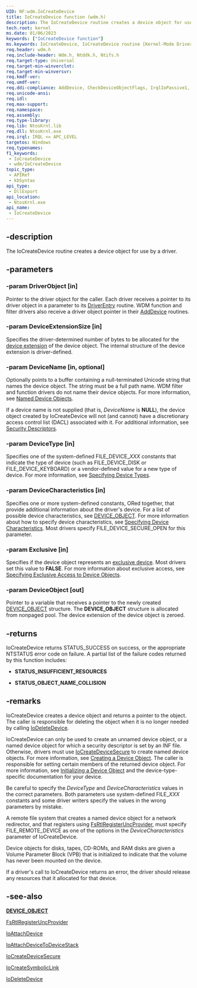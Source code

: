 ```yaml
---
UID: NF:wdm.IoCreateDevice
title: IoCreateDevice function (wdm.h)
description: The IoCreateDevice routine creates a device object for use by a driver.
tech.root: kernel
ms.date: 01/06/2023
keywords: ["IoCreateDevice function"]
ms.keywords: IoCreateDevice, IoCreateDevice routine [Kernel-Mode Driver Architecture], k104_1e38a631-7e65-4b4b-8d51-3150a8073511.xml, kernel.iocreatedevice, wdm/IoCreateDevice
req.header: wdm.h
req.include-header: Wdm.h, Ntddk.h, Ntifs.h
req.target-type: Universal
req.target-min-winverclnt:
req.target-min-winversvr: 
req.kmdf-ver: 
req.umdf-ver: 
req.ddi-compliance: AddDevice, CheckDeviceObjectFlags, IrqlIoPassive1, MiniportOnlyWdmDevice, HwStorPortProhibitedDDIs
req.unicode-ansi: 
req.idl: 
req.max-support: 
req.namespace: 
req.assembly: 
req.type-library: 
req.lib: NtosKrnl.lib
req.dll: NtosKrnl.exe
req.irql: IRQL <= APC_LEVEL
targetos: Windows
req.typenames: 
f1_keywords:
 - IoCreateDevice
 - wdm/IoCreateDevice
topic_type:
 - APIRef
 - kbSyntax
api_type:
 - DllExport
api_location:
 - NtosKrnl.exe
api_name:
 - IoCreateDevice
---
```


## -description

The IoCreateDevice routine creates a device object for use by a driver.

## -parameters

### -param DriverObject [in]

Pointer to the driver object for the caller. Each driver receives a pointer to its driver object in a parameter to its [DriverEntry](./nc-wdm-driver_initialize.md) routine. WDM function and filter drivers also receive a driver object pointer in their [AddDevice](./nc-wdm-driver_add_device.md) routines.

### -param DeviceExtensionSize [in]

Specifies the driver-determined number of bytes to be allocated for the [device extension](/windows-hardware/drivers/kernel/device-extensions) of the device object. The internal structure of the device extension is driver-defined.

### -param DeviceName [in, optional]

Optionally points to a buffer containing a null-terminated Unicode string that names the device object. The string must be a full path name. WDM filter and function drivers do not name their device objects. For more information, see [Named Device Objects](/windows-hardware/drivers/kernel/named-device-objects).

If a device name is not supplied (that is, *DeviceName* is **NULL**), the device object created by IoCreateDevice will not (and cannot) have a discretionary access control list (DACL) associated with it. For additional information, see [Security Descriptors](/windows-hardware/drivers/kernel/security-descriptors).

### -param DeviceType [in]

Specifies one of the system-defined FILE_DEVICE_*XXX* constants that indicate the type of device (such as FILE_DEVICE_DISK or FILE_DEVICE_KEYBOARD) or a vendor-defined value for a new type of device. For more information, see [Specifying Device Types](/windows-hardware/drivers/kernel/specifying-device-types).

### -param DeviceCharacteristics [in]

Specifies one or more system-defined constants, ORed together, that provide additional information about the driver's device. For a list of possible device characteristics, see [DEVICE_OBJECT](./ns-wdm-_device_object.md). For more information about how to specify device characteristics, see [Specifying Device Characteristics](/windows-hardware/drivers/kernel/specifying-device-characteristics). Most drivers specify FILE_DEVICE_SECURE_OPEN for this parameter.

### -param Exclusive [in]

Specifies if the device object represents an [exclusive device](/windows-hardware/drivers/). Most drivers set this value to **FALSE**. For more information about exclusive access, see [Specifying Exclusive Access to Device Objects](/windows-hardware/drivers/kernel/specifying-exclusive-access-to-device-objects).

### -param DeviceObject [out]

Pointer to a variable that receives a pointer to the newly created [DEVICE_OBJECT](./ns-wdm-_device_object.md) structure. The **DEVICE_OBJECT** structure is allocated from nonpaged pool. The device extension of the device object is zeroed.

## -returns

IoCreateDevice returns STATUS_SUCCESS on success, or the appropriate NTSTATUS error code on failure. A partial list of the failure codes returned by this function includes:

- **STATUS_INSUFFICIENT_RESOURCES**

- **STATUS_OBJECT_NAME_COLLISION**

## -remarks

IoCreateDevice creates a device object and returns a pointer to the object. The caller is responsible for deleting the object when it is no longer needed by calling [IoDeleteDevice](./nf-wdm-iodeletedevice.md).

IoCreateDevice can only be used to create an unnamed device object, or a named device object for which a security descriptor is set by an INF file. Otherwise, drivers must use [IoCreateDeviceSecure](../wdmsec/nf-wdmsec-wdmlibiocreatedevicesecure.md) to create named device objects. For more information, see [Creating a Device Object](/windows-hardware/drivers/kernel/creating-a-device-object). The caller is responsible for setting certain members of the returned device object. For more information, see [Initializing a Device Object](/windows-hardware/drivers/kernel/initializing-a-device-object) and the device-type-specific documentation for your device.

Be careful to specify the *DeviceType* and *DeviceCharacteristics* values in the correct parameters. Both parameters use system-defined FILE_*XXX* constants and some driver writers specify the values in the wrong parameters by mistake.

A remote file system that creates a named device object for a network redirector, and that registers using [FsRtlRegisterUncProvider](../ntifs/nf-ntifs-_fsrtl_advanced_fcb_header-fsrtlregisteruncprovider.md), must specify FILE_REMOTE_DEVICE as one of the options in the *DeviceCharacteristics* parameter of IoCreateDevice.

Device objects for disks, tapes, CD-ROMs, and RAM disks are given a Volume Parameter Block (VPB) that is initialized to indicate that the volume has never been mounted on the device.

If a driver's call to IoCreateDevice returns an error, the driver should release any resources that it allocated for that device.

## -see-also

[**DEVICE_OBJECT**](./ns-wdm-_device_object.md)

[FsRtlRegisterUncProvider](../ntifs/nf-ntifs-_fsrtl_advanced_fcb_header-fsrtlregisteruncprovider.md)

[IoAttachDevice](./nf-wdm-ioattachdevice.md)

[IoAttachDeviceToDeviceStack](./nf-wdm-ioattachdevicetodevicestack.md)

[IoCreateDeviceSecure](../wdmsec/nf-wdmsec-wdmlibiocreatedevicesecure.md)

[IoCreateSymbolicLink](./nf-wdm-iocreatesymboliclink.md)

[IoDeleteDevice](./nf-wdm-iodeletedevice.md)
